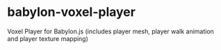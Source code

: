 # babylon-voxel-player
Voxel Player for Babylon.js (includes player mesh, player walk animation and player texture mapping)
